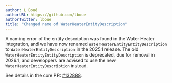 ```yaml
---
author: L Boué
authorURL: https://github.com/lboue
authorTwitter: lboue
title: "Changed name of WaterHeaterEntityDescription"
---
```


A naming error of the entity description was found in the Water Heater integration, and we have now renamed `WaterHeaterEntityEntityDescription` to `WaterHeaterEntityDescription` in the 2025.1 release.
The old `WaterHeaterEntityEntityDescription` is deprecated, due for removal in 2026.1, and developpers are advised to use the new `WaterHeaterEntityDescription` instead.

See details in the core PR: [#132888](https://github.com/home-assistant/core/pull/132888).
